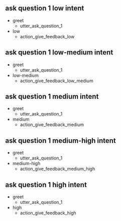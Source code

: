 ## ask question 1 low intent
* greet
    - utter_ask_question_1
* low
    - action_give_feedback_low
    
## ask question 1 low-medium intent
* greet
    - utter_ask_question_1
* low-medium
    - action_give_feedback_low_medium
    
## ask question 1 medium intent
* greet
    - utter_ask_question_1
* medium
    - action_give_feedback_medium
    
## ask question 1 medium-high intent
* greet
    - utter_ask_question_1
* medium-high
    - action_give_feedback_medium_high
    
## ask question 1 high intent
* greet
    - utter_ask_question_1
* high
    - action_give_feedback_high